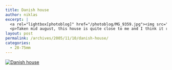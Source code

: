 ```yaml
---
title: Danish house
author: niklas
excerpt: |
  <a rel="lightbox[photoblog]" href="/photoblog/MG_9359.jpg"><img src="/photoblog/MG_9359.thumb.jpg" alt="Danish house" title="Danish house"/></a>
  <p>Taken mid august, this house is quite close to me and I think it really represents the architecture around here. f/4.0 at 200 ISO in 1/80 seconds</p>
layout: post
permalink: /archives/2005/11/10/danish-house/
categories:
  - 28-75mm
---
```

<a rel="lightbox[photoblog]" href="/photoblog/MG_9359.jpg"><img src="/photoblog/MG_9359.sized.jpg" alt="Danish house" title="Danish house" /></a>